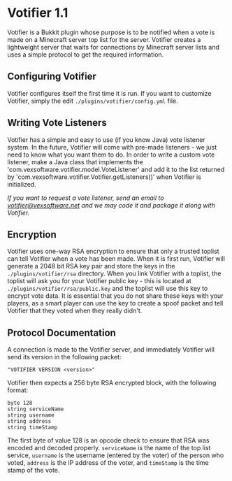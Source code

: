 # Votifier 1.1

Votifier is a Bukkit plugin whose purpose is to be notified when a vote is made on a Minecraft server top list for the server.  Votifier creates a lightweight server that waits for connections by Minecraft server lists and uses a simple protocol to get the required information.

## Configuring Votifier

Votifier configures itself the first time it is run.  If you want to customize Votifier, simply the edit `./plugins/votifier/config.yml` file.

## Writing Vote Listeners

Votifier has a simple and easy to use (if you know Java) vote listener system.  In the future, Votifier will come with pre-made listeners - we just need to know what you want them to do.  In order to write a custom vote listener, make a Java class that implements the 'com.vexsoftware.votifier.model.VoteListener' and add it to the list returned by 'com.vexsoftware.votifier.Votifier.getListeners()' when Votifier is initialized.

*If you want to request a vote listener, send an email to votifier@vexsoftware.net and we may code it and package it along with Votifier.*

## Encryption

Votifier uses one-way RSA encryption to ensure that only a trusted toplist can tell Votifier when a vote has been made.  When it is first run, Votifier will generate a 2048 bit RSA key pair and store the keys in the `./plugins/votifier/rsa` directory.  When you link Votifier with a toplist, the toplist will ask you for your Votifier public key - this is located at `./plugins/votifier/rsa/public.key` and the toplist will use this key to encrypt vote data.  It is essential that you do not share these keys with your players, as a smart player can use the key to create a spoof packet and tell Votifier that they voted when they really didn't.

## Protocol Documentation

A connection is made to the Votifier server, and immediately Votifier will send its version in the following packet:

    "VOTIFIER VERSION <version>"

Votifier then expects a 256 byte RSA encrypted block, with the following format:

    byte 128
	string serviceName
	string username
	string address
	string timeStamp

The first byte of value 128 is an opcode check to ensure that RSA was encoded and decoded properly. `serviceName` is the name of the top list service, `username` is the username (entered by the voter) of the person who voted, `address` is the IP address of the voter, and `timeStamp` is the time stamp of the vote.